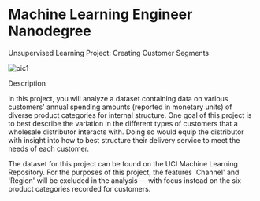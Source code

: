 # Machine Learning Engineer Nanodegree

Unsupervised Learning Project: Creating Customer Segments


![pic1](https://user-images.githubusercontent.com/23033231/63023916-66335700-bea6-11e9-957a-55ac476a9fe7.png)


Description

In this project, you will analyze a dataset containing data on various customers' annual spending amounts (reported in monetary units) of diverse product categories for internal structure. One goal of this project is to best describe the variation in the different types of customers that a wholesale distributor interacts with. Doing so would equip the distributor with insight into how to best structure their delivery service to meet the needs of each customer.

The dataset for this project can be found on the UCI Machine Learning Repository. For the purposes of this project, the features 'Channel' and 'Region' will be excluded in the analysis — with focus instead on the six product categories recorded for customers.


